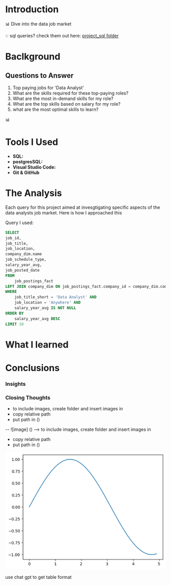 # Introduction
 :bar_chart:  Dive into the data job market

  :bulb: sql queries? check them out here: [project_sql folder](/project_sql/)

# Baclkground

## Questions to Answer
1. Top paying jobs for 'Data Analyst'
2. What are the skills required for these top-paying roles?
3. What are the most in-demand skills for my role?
4. What are the top skills based on salary for my role? 
5. what are the most optimal skills to learn?


:bar_chart:

# Tools I Used
- **SQL:**
- **postgresSQL:**
- **Visual Studio Code:**
- **Git & GitHub**

# The Analysis
Each query for this project aimed at 
invesgtigating specific aspects of the 
data analysts job market.
Here is how I approached this

Query I used:

```sql
SELECT
job_id,
job_title,
job_location,
company_dim.name
job_schedule_type,
salary_year_avg,
job_posted_date
FROM
    job_postings_fact
LEFT JOIN company_dim ON job_postings_fact.company_id = company_dim.company_id
WHERE
    job_title_short = 'Data Analyst' AND
    job_location = 'Anywhere' AND
    salary_year_avg IS NOT NULL
ORDER BY 
    salary_year_avg DESC
LIMIT 10 
```

# What I learned

# Conclusions 

### Insights
### Closing Thoughts 

- to include images, create folder and insert images in
- copy relative path
- put path in ()

-- ![image] () --> to include images, create folder and insert images in
- copy relative path
- put path in ()

![image](project_sql/assets/sample-plot-matplot.png)

use chat gpt to get table format